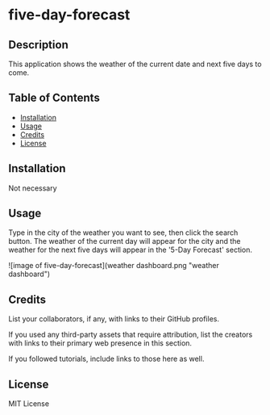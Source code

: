 # five-day-forecast

## Description

This application shows the weather of the current date and next five days to come.

## Table of Contents

- [Installation](#installation)
- [Usage](#usage)
- [Credits](#credits)
- [License](#license)

## Installation

Not necessary

## Usage

Type in the city of the weather you want to see, then click the search button. The weather of the current day will appear for the city and the weather for the next five days will appear in the '5-Day Forecast' section.

![image of five-day-forecast](weather dashboard.png "weather dashboard")


## Credits

List your collaborators, if any, with links to their GitHub profiles.

If you used any third-party assets that require attribution, list the creators with links to their primary web presence in this section.

If you followed tutorials, include links to those here as well.

## License

MIT License
